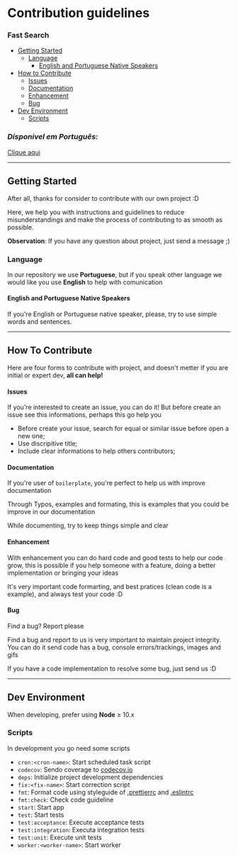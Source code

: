 # Contribution guidelines

### Fast Search

- [Getting Started](#getting-started)
  - [Language](#language)
    - [English and Portuguese Native Speakers](#english-and-portuguese-native-speakers)
- [How to Contribute](#how-to-contribute)
    - [Issues](#issues)
    - [Documentation](#documentation)
    - [Enhancement](#enhancement)
    - [Bug](#bug)
- [Dev Environment](#dev-enviroment)
  - [Scripts](#scripts)

### *Dísponivel em Português:*

[Clique aqui](./CONTRIBUTING.md)

---

## Getting Started

After all, thanks for consider to contribute with our own project :D

Here, we help you with instructions and guidelines to reduce misunderstandings and make the process of contributing to as smooth as possible.

**Observation**: If you have any question about project, just send a message ;)

### Language

In our repository we use **Portuguese**, but if you speak other language we would like you use **English** to help with comunication

#### English and Portuguese Native Speakers

If you're English or Portuguese native speaker, please, try to use simple words and sentences.

---

## How To Contribute

Here are four forms to contribute with project, and doesn't metter if you are initial or expert dev, **all can help!**

#### Issues

If you're interested to create an issue, you can do it! But before create an issue see this informations, perhaps this go help you

  - Before create your issue, search for equal or similar issue before open a new one;
  - Use discripitive title;
  - Include clear informations to help others contributors;

#### Documentation

If you're user of `boilerplate`, you're perfect to help us with improve documentation

Through Typos, examples and formating, this is examples that you could be improve in our documentation

While documenting, try to keep things simple and clear

#### Enhancement

With enhancement you can do hard code and good tests to help our code grow, this is possible if you help someone with a feature, doing a better implementation or bringing your ideas

It's very important code formarting, and best pratices (clean code is a example), and always test your code :D

#### Bug

Find a bug? Report please

Find a bug and report to us is very important to maintain project integrity. You can do it send code has a bug, console errors/trackings, images and gifs

If you have a code implementation to resolve some bug, just send us :D

---

## Dev Environment

When developing, prefer using **Node** ≥ 10.x

### Scripts

In development you go need some scripts

- `cron:<cron-name>`: Start scheduled task script
- `codecov`: Sendo coverage to [codecov.io](codecov.io)
- `deps`: Initialize project development dependencies
- `fix:<fix-name>`: Start correction script
- `fmt`: Format code using styleguide of [.prettierrc](.prettierrc) and [.eslintrc](.eslintrc)
- `fmt:check`: Check code guideline
- `start`: Start app
- `test`: Start tests
- `test:acceptance`: Execute acceptance tests
- `test:integration`: Executa integration tests
- `test:unit`: Execute unit tests
- `worker:<worker-name>`: Start worker